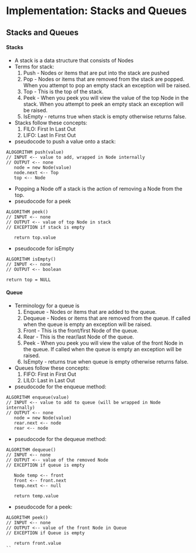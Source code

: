 # Implementation: Stacks and Queues

## Stacks and Queues

#### Stacks

- A stack is a data structure that consists of Nodes
- Terms for stack:
  1. Push - Nodes or items that are put into the stack are pushed
  2. Pop - Nodes or items that are removed from the stack are popped. When you attempt to pop an empty stack an exception will be raised. 
  3. Top - This is the top of the stack.
  4. Peek - When you peek you will view the value of the top Node in the stack. When you attempt to peek an empty stack an exception will be raised.
  5. IsEmpty - returns true when stack is empty otherwise returns false.
- Stacks follow these concepts:
  1. FILO: First In Last Out
  2. LIFO: Last In First Out
- pseudocode to push a value onto a stack:
```
ALOGORITHM push(value)
// INPUT <-- value to add, wrapped in Node internally
// OUTPUT <-- none
   node = new Node(value)
   node.next <-- Top
   top <-- Node
```
- Popping a Node off a stack is the action of removing a Node from the top.
- pseudocode for a peek
```
ALGORITHM peek()
// INPUT <-- none
// OUTPUT <-- value of top Node in stack
// EXCEPTION if stack is empty

   return top.value
```
- pseudocode for isEmpty
```
ALGORITHM isEmpty()
// INPUT <-- none
// OUTPUT <-- boolean

return top = NULL
```

#### Queue

- Terminology for a queue is
  1. Enqueue - Nodes or items that are added to the queue.
  2. Dequeue - Nodes or items that are removed from the queue. If called when the queue is empty an exception will be raised.
  3. Front - This is the front/first Node of the queue.
  4. Rear - This is the rear/last Node of the queue.
  5. Peek - When you peek you will view the value of the front Node in the queue. If called when the queue is empty an exception will be raised.
  6. IsEmpty - returns true when queue is empty otherwise returns false.
- Queues follow these concepts:
  1. FIFO: First in First Out
  2. LILO: Last in Last Out
- pseudocode for the enqueue method:
```
ALGORITHM enqueue(value)
// INPUT <-- value to add to queue (will be wrapped in Node internally)
// OUTPUT <-- none
   node = new Node(value)
   rear.next <-- node
   rear <-- node
```
- pseudocode for the dequeue method:
```
ALGORITHM dequeue()
// INPUT <-- none
// OUTPUT <-- value of the removed Node
// EXCEPTION if queue is empty

   Node temp <-- front
   front <-- front.next
   temp.next <-- null

   return temp.value
```
- pseudocode for a peek:
```
ALGORITHM peek()
// INPUT <-- none
// OUTPUT <-- value of the front Node in Queue
// EXCEPTION if Queue is empty

   return front.value
``